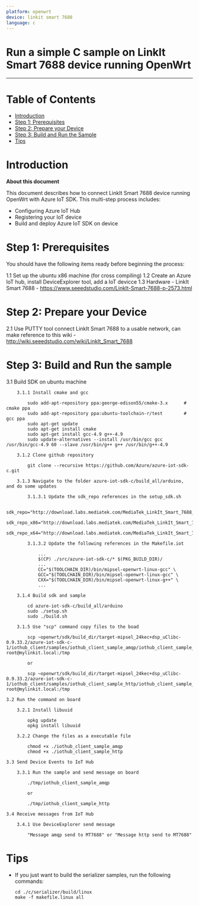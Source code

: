 ```yaml
---
platform: openwrt
device: linkit smart 7688
language: c
---
```


Run a simple C sample on LinkIt Smart 7688  device running OpenWrt
===
---

# Table of Contents

-   [Introduction](#Introduction)
-   [Step 1: Prerequisites](#Prerequisites)
-   [Step 2: Prepare your Device](#PrepareDevice)
-   [Step 3: Build and Run the Sample](#Build)
-   [Tips](#tips)

<a name="Introduction"></a>
# Introduction

**About this document**

This document describes how to connect LinkIt Smart 7688  device running OpenWrt with Azure IoT SDK. This multi-step process includes:
-   Configuring Azure IoT Hub
-   Registering your IoT device
-   Build and deploy Azure IoT SDK on device

<a name="Prerequisites"></a>
# Step 1: Prerequisites

You should have the following items ready before beginning the process:

  1.1 Set up the ubuntu x86 machine (for cross compiling)
    1.2 Create an Azure IoT hub, install DeviceExplorer tool, add a IoT devicce
    1.3 Hardware - LinkIt Smart 7688 - https://www.seeedstudio.com/LinkIt-Smart-7688-p-2573.html



<a name="PrepareDevice"></a>
# Step 2: Prepare your Device
  2.1 Use PUTTY tool connect LinkIt Smart 7688 to a usable network, can make reference to this wiki - http://wiki.seeedstudio.com/wiki/LinkIt_Smart_7688



<a name="Build"></a>
# Step 3: Build and Run the sample

<a name="Load"></a>
    3.1 Build SDK on ubuntu machine
    
        3.1.1 Install cmake and gcc
        
            sudo add-apt-repository ppa:george-edison55/cmake-3.x      # cmake ppa
            sudo add-apt-repository ppa:ubuntu-toolchain-r/test        # gcc ppa
            sudo apt-get update
            sudo apt-get install cmake
            sudo apt-get install gcc-4.9 g++-4.9
            sudo update-alternatives --install /usr/bin/gcc gcc /usr/bin/gcc-4.9 60 --slave /usr/bin/g++ g++ /usr/bin/g++-4.9
			
        3.1.2 Clone github repository
		
			git clone --recursive https://github.com/Azure/azure-iot-sdk-c.git
		
		3.1.3 Navigate to the folder azure-iot-sdk-c/build_all/arduino, and do some updates
		
			3.1.3.1 Update the sdk_repo references in the setup_sdk.sh
			
				sdk_repo="http://download.labs.mediatek.com/MediaTek_LinkIt_Smart_7688_Openwrt_sdk_Linux"
				sdk_repo_x86="http://download.labs.mediatek.com/MediaTek_LinkIt_Smart_7688_Openwrt_sdk_Linux"
				sdk_repo_x64="http://download.labs.mediatek.com/MediaTek_LinkIt_Smart_7688_Openwrt_sdk_Linux"
			
			3.1.3.2 Update the following references in the Makefile.iot
			
				...
				$(CP) ./src/azure-iot-sdk-c/* $(PKG_BUILD_DIR)/
				...
				CC="$(TOOLCHAIN_DIR)/bin/mipsel-openwrt-linux-gcc" \
				GCC="$(TOOLCHAIN_DIR)/bin/mipsel-openwrt-linux-gcc" \
				CXX="$(TOOLCHAIN_DIR)/bin/mipsel-openwrt-linux-g++" \
				...
				
        3.1.4 Build sdk and sample
        
            cd azure-iot-sdk-c/build_all/arduino
            sudo ./setup.sh
            sudo ./build.sh
        
        3.1.5 Use "scp" command copy files to the boad
		
			scp ~openwrt/sdk/build_dir/target-mipsel_24kec+dsp_uClibc-0.9.33.2/azure-iot-sdk-c-1/iothub_client/samples/iothub_client_sample_amqp/iothub_client_sample_amqp root@mylinkit.local:/tmp
			
			or
			
			scp ~openwrt/sdk/build_dir/target-mipsel_24kec+dsp_uClibc-0.9.33.2/azure-iot-sdk-c-1/iothub_client/samples/iothub_client_sample_http/iothub_client_sample_http root@mylinkit.local:/tmp
			
	3.2 Run the command on board
	
		3.2.1 Install libuuid
		
			opkg update
			opkg install libuuid
		
		3.2.2 Change the files as a executable file
		
			chmod +x ./iothub_client_sample_amqp
			chmod +x ./iothub_client_sample_http
   
    3.3 Send Device Events to IoT Hub
            
        3.3.1 Run the sample and send message on board
			
			./tmp/iothub_client_sample_amqp 
			
			or 
			
			./tmp/iothub_client_sample_http

    3.4 Receive messages from IoT Hub

        3.4.1 Use DeviceExplorer send message
		
			"Message amqp send to MT7688" or "Message http send to MT7688"
			
<a name="tips"></a>
# Tips

- If you just want to build the serializer samples, run the following commands:

  ```
  cd ./c/serializer/build/linux
  make -f makefile.linux all
  ```

[setup-devbox-linux]: https://github.com/Azure/azure-iot-sdk-c/blob/master/doc/devbox_setup.md
[lnk-setup-iot-hub]: ../../setup_iothub.md
[lnk-manage-iot-hub]: ../../manage_iot_hub.md
